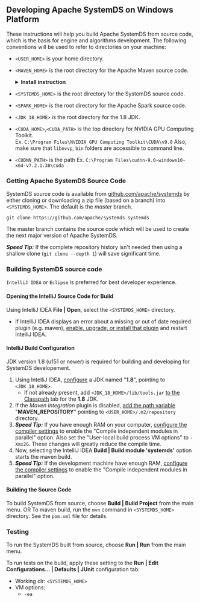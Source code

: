 ## Developing Apache SystemDS on Windows Platform

These instructions will help you build Apache SystemDS from source code, which is the basis for engine and algorithms development.
The following conventions will be used to refer to directories on your machine:

* `<USER_HOME>` is your home directory.
* `<MAVEN_HOME>` is the root directory for the Apache Maven source code.
  <details>
    <summary> <b>Install instruction</b> </summary>
  
  </details>  

* `<SYSTEMDS_HOME>` is the root directory for the SystemDS source code.
* `<SPARK_HOME>` is the root directory for the Apache Spark source code.
* `<JDK_18_HOME>` is the root directory for the 1.8 JDK.
* `<CUDA_HOME>`,`<CUDA_PATH>` is the top directory for NVIDIA GPU Computing Toolkit.  
Ex. `C:\Program Files\NVIDIA GPU Computing Toolkit\CUDA\v9.0`
Also, make sure that `libnvvp`, `bin` folders are accessible to command line.
*  `<CUDNN_PATH>` is the path 
Ex. `C:\Program Files\cudnn-9.0-windows10-x64-v7.2.1.38\cuda`

### Getting Apache SystemDS Source Code

SystemDS source code is available from [github.com/apache/systemds](https://github.com/apache/systemds) by either cloning or
downloading a zip file (based on a branch) into `<SYSTEMDS_HOME>`. The default is the *master* branch.

````
git clone https://github.com/apache/systemds systemds
```` 

The master branch contains the source code which will be used to create the next major version of Apache SystemDS.

_**Speed Tip:**_ If the complete repository history isn't needed then using a shallow clone (`git clone --depth 1`) will
save significant time.

### Building SystemDS source code

`IntelliJ IDEA` or `Eclipse` is preferred for best developer experience.

#### Opening the IntelliJ Source Code for Build

Using IntelliJ IDEA **File | Open**, select the `<SYSTEMDS_HOME>` directory. 
* If IntelliJ IDEA displays an error about a missing or out of date required plugin (e.g. maven),
  [enable, upgrade, or install that plugin](https://www.jetbrains.com/help/idea/managing-plugins.html) and restart IntelliJ IDEA.

#### IntelliJ Build Configuration

JDK version 1.8 (u151 or newer) is required for building and developing for SystemDS developement.

1. Using IntelliJ IDEA, [configure](https://www.jetbrains.com/help/idea/sdk.html) a JDK named "**1.8**", pointing to `<JDK_18_HOME>`.
   * If not already present, add `<JDK_18_HOME>/lib/tools.jar` [to the Classpath](https://www.jetbrains.com/help/idea/sdk.html#manage_sdks) tab
     for the **1.8** JDK.
2. If the _Maven Integration_ plugin is disabled, [add the path variable](https://www.jetbrains.com/help/idea/working-with-projects.html#path-variables)
   "**MAVEN_REPOSITORY**" pointing to `<USER_HOME>/.m2/repository` directory.
3. _**Speed Tip:**_ If you have enough RAM on your computer,
   [configure the compiler settings](https://www.jetbrains.com/help/idea/specifying-compilation-settings.html)
   to enable the "Compile independent modules in parallel" option. Also set the "User-local build process VM options" to `-Xmx2G`.
   These changes will greatly reduce the compile time.
4. Now, selecting the IntelliJ IDEA **Build | Build module 'systemds'** option starts the maven build.
5. _**Speed Tip:**_ If the development machine have enough RAM, [configure the compiler settings](https://www.jetbrains.com/help/idea/specifying-compilation-settings.html)
   to enable the "Compile independent modules in parallel" option.
 
#### Building the Source Code
To build SystemDS from source, choose **Build | Build Project** from the main menu.
OR
To maven build, run the `mvn` command in `<SYSTEMDS_HOME>` directory. See the `pom.xml` file for details.

### Testing
To run the SystemDS built from source, choose **Run | Run** from the main menu.

To run tests on the build, apply these setting to the **Run | Edit Configurations... | Defaults | JUnit** configuration tab:
  * Working dir: `<SYSTEMDS_HOME>`
  * VM options:
    * `-ea`

